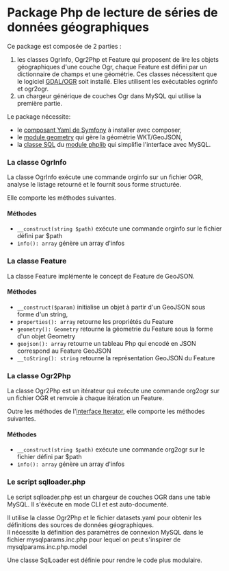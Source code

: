 # Package Php de lecture de séries de données géographiques

Ce package est composée de 2 parties :

  1. les classes OgrInfo, Ogr2Php et Feature qui proposent de lire les objets géographiques d'une couche Ogr,
    chaque Feature est défini par un dictionnaire de champs et une géométrie.
    Ces classes nécessitent que le logiciel [GDAL/OGR](https://gdal.org/) soit installé.
    Elles utilisent les exécutables ogrinfo et ogr2ogr.
  2. un chargeur générique de couches Ogr dans MySQL qui utilise la première partie.
    
Le package nécessite:

  - le [composant Yaml de Symfony](https://symfony.com/doc/current/components/yaml.html) à installer avec composer,
  - le [module geometry](https://github.com/benoitdavidfr/geometry) qui gère la géométrie WKT/GeoJSON,
  - la [classe SQL](https://github.com/benoitdavidfr/phplib/blob/master/sql.inc.php)
    du [module phplib](https://github.com/benoitdavidfr/phplib) qui simplifie l'interface avec MySQL.

### La classe OgrInfo
La classe OgrInfo exécute une commande orginfo sur un fichier OGR,
analyse le listage retourné et le fournit sous forme structurée.

Elle comporte les méthodes suivantes.

#### Méthodes
  
  - `__construct(string $path)` exécute une commande orginfo sur le fichier défini par $path
  - `info(): array` génère un array d'infos

### La classe Feature
La classe Feature implémente le concept de Feature de GeoJSON.

#### Méthodes
  
  - `__construct($param)` initialise un objet à partir d'un GeoJSON sous forme d'un string,
  - `properties(): array` retourne les propriétés du Feature
  - `geometry(): Geometry` retourne la géometrie du Feature sous la forme d'un objet Geometry
  - `geojson(): array` retourne un tableau Php qui encodé en JSON correspond au Feature GeoJSON
  - `__toString(): string` retourne la représentation GeoJSON du Feature

### La classe Ogr2Php
La classe Ogr2Php est un itérateur qui exécute une commande org2ogr sur un fichier OGR
et renvoie à chaque itération un Feature.

Outre les méthodes de l'[interface Iterator](http://php.net/manual/fr/class.iterator.php),
elle comporte les méthodes suivantes.

#### Méthodes
  
  - `__construct(string $path)` exécute une commande org2ogr sur le fichier défini par $path
  - `info(): array` génère un array d'infos

### Le script sqlloader.php
Le script sqlloader.php  est un chargeur de couches OGR dans une table MySQL.
Il s'éxécute en mode CLI et est auto-documenté.

Il utilise la classe Ogr2Php et le fichier datasets.yaml pour obtenir
les définitions des sources de données géographiques.  
Il nécessite la définition des paramètres de connexion MySQL dans le fichier mysqlparams.inc.php
pour lequel on peut s'inspirer de mysqlparams.inc.php.model

Une classe SqlLoader est définie pour rendre le code plus modulaire.
